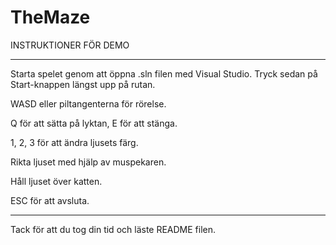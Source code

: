 # TheMaze
INSTRUKTIONER FÖR DEMO
__________________________________
Starta spelet genom att öppna .sln filen med Visual Studio. Tryck sedan på Start-knappen längst upp på rutan.

WASD eller piltangenterna för rörelse.

Q för att sätta på lyktan, E för att stänga.

1, 2, 3 för att ändra ljusets färg.

Rikta ljuset med hjälp av muspekaren.

Håll ljuset över katten.

ESC för att avsluta.
_______________________________

Tack för att du tog din tid och läste README filen.
